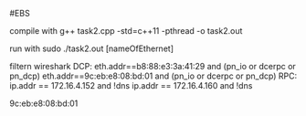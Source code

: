 #EBS

compile with 
g++ task2.cpp -std=c++11 -pthread -o task2.out

run with 
sudo ./task2.out [nameOfEthernet]

filtern wireshark
	DCP:
		eth.addr==b8:88:e3:3a:41:29 and (pn_io or dcerpc or pn_dcp)
		eth.addr==9c:eb:e8:08:bd:01 and (pn_io or dcerpc or pn_dcp)
	RPC:		
		ip.addr == 172.16.4.152 and !dns
		ip.addr == 172.16.4.160 and !dns

9c:eb:e8:08:bd:01

